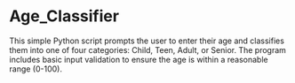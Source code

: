 # Age_Classifier
This simple Python script prompts the user to enter their age and classifies them into one of four categories: Child, Teen, Adult, or Senior. The program includes basic input validation to ensure the age is within a reasonable range (0-100).
